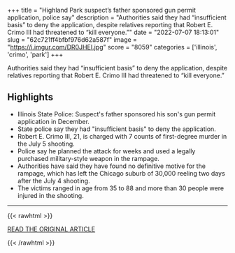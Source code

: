 +++
title = "Highland Park suspect’s father sponsored gun permit application, police say"
description = "Authorities said they had “insufficient basis” to deny the application, despite relatives reporting that Robert E. Crimo III had threatened to “kill everyone.”"
date = "2022-07-07 18:13:01"
slug = "62c721ff4bfbf976d62a587f"
image = "https://i.imgur.com/DR0JHEI.jpg"
score = "8059"
categories = ['illinois', 'crimo', 'park']
+++

Authorities said they had “insufficient basis” to deny the application, despite relatives reporting that Robert E. Crimo III had threatened to “kill everyone.”

## Highlights

- Illinois State Police: Suspect's father sponsored his son's gun permit application in December.
- State police say they had "insufficient basis" to deny the application.
- Robert E. Crimo III, 21, is charged with 7 counts of first-degree murder in the July 5 shooting.
- Police say he planned the attack for weeks and used a legally purchased military-style weapon in the rampage.
- Authorities have said they have found no definitive motive for the rampage, which has left the Chicago suburb of 30,000 reeling two days after the July 4 shooting.
- The victims ranged in age from 35 to 88 and more than 30 people were injured in the shooting.

---

{{< rawhtml >}}
  <p class="article-category">
    <a target="_blank" href="https://www.washingtonpost.com/nation/2022/07/06/highland-park-shooting-crimo-gun-application-foid/">READ THE ORIGINAL ARTICLE</a>
  </p>
{{< /rawhtml >}}
